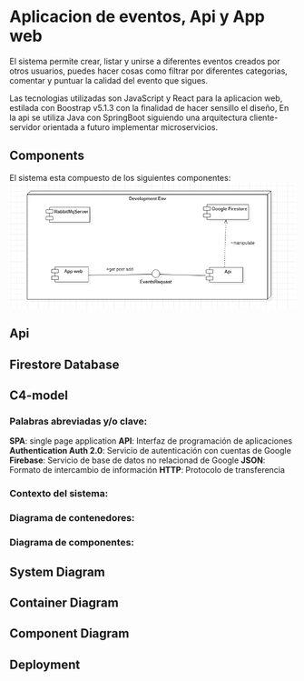# Aplicacion de eventos, Api y App web

El sistema permite crear, listar y unirse a diferentes eventos creados por otros usuarios, puedes hacer cosas como filtrar por diferentes categorias, comentar y puntuar la calidad del evento que sigues.

Las tecnologias utilizadas son JavaScript y React para la aplicacion web, estilada con Boostrap v5.1.3 con la finalidad de hacer sensillo el diseño, En la api se utiliza Java con SpringBoot siguiendo una arquitectura cliente-servidor orientada a futuro implementar microservicios.

## Components

El sistema esta compuesto de los siguientes componentes:
![Deployment Diagram - Development](models/Uml/Deployment%20Diagram%20-%20Development.png)

## Api
## Firestore Database
## C4-model
### Palabras abreviadas y/o clave:
**SPA**: single page application
**API**: Interfaz de programación de aplicaciones
**Authentication Auth 2.0**: Servicio de autenticación con cuentas de Google
**Firebase**: Servicio de base de datos no relacionad de Google
**JSON**: Formato de intercambio de información
**HTTP**: Protocolo de transferencia
### Contexto del sistema:
### Diagrama de contenedores:
### Diagrama de componentes: 
## System Diagram
## Container Diagram
## Component Diagram
## Deployment
